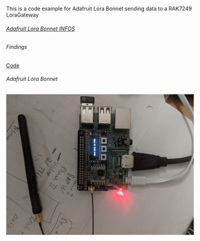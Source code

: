 This is a code example for Adafruit Lora Bonnet sending data to a RAK7249 LoraGateway


###### [Adafruit Lora Bonnet INFOS](https://www.adafruit.com/product/4074)

###### Findings
[Code](https://github.com/adafruit/Adafruit_Learning_System_Guides/tree/master/pi_radio)

###### Adafruit Lora Bonnet


![Adafruit Lora Bonnet](./images/PXL_20201012_024723080.jpg?raw=true)

